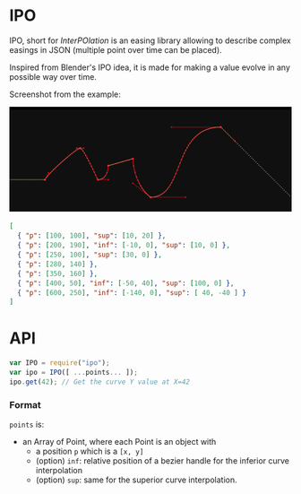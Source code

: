 IPO
===

IPO, short for *InterPOlation* is an easing library allowing to describe complex easings in JSON (multiple point over time can be placed).

Inspired from Blender's IPO idea, it is made for making a value evolve in any possible way over time.

Screenshot from the example:

![](ipo_example.png)

```json
[
  { "p": [100, 100], "sup": [10, 20] },
  { "p": [200, 190], "inf": [-10, 0], "sup": [10, 0] },
  { "p": [250, 100], "sup": [30, 0] },
  { "p": [280, 140] },
  { "p": [350, 160] },
  { "p": [400, 50], "inf": [-50, 40], "sup": [100, 0] },
  { "p": [600, 250], "inf": [-140, 0], "sup": [ 40, -40 ] }
]
```

API
===

```js
var IPO = require("ipo");
var ipo = IPO([ ...points... ]);
ipo.get(42); // Get the curve Y value at X=42
```

### Format

`points` is:

- an Array of Point, where each Point is an object with
  - a position `p` which is a `[x, y]`
  - (option) `inf`: relative position of a bezier handle for the inferior curve interpolation
  - (option) `sup`: same for the superior curve interpolation.
